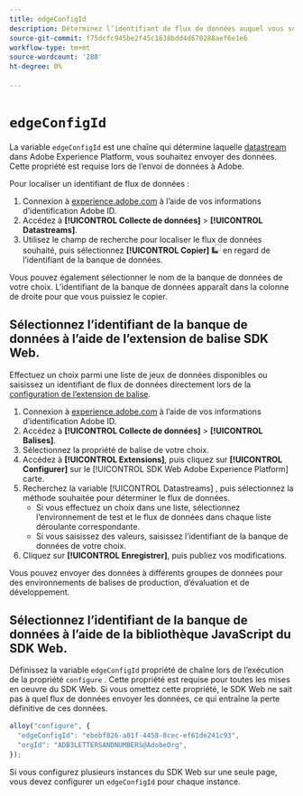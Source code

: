 ```yaml
---
title: edgeConfigId
description: Déterminez l’identifiant de flux de données auquel vous souhaitez envoyer des données.
source-git-commit: f75dcfc945be2f45c1638bdd4d670288aef6e1e6
workflow-type: tm+mt
source-wordcount: '288'
ht-degree: 0%

---
```


# `edgeConfigId`

La variable `edgeConfigId` est une chaîne qui détermine laquelle [datastream](../../../datastreams/overview.md) dans Adobe Experience Platform, vous souhaitez envoyer des données. Cette propriété est requise lors de l’envoi de données à Adobe.

Pour localiser un identifiant de flux de données :

1. Connexion à [experience.adobe.com](https://experience.adobe.com) à l’aide de vos informations d’identification Adobe ID.
1. Accédez à **[!UICONTROL Collecte de données]** > **[!UICONTROL Datastreams]**.
1. Utilisez le champ de recherche pour localiser le flux de données souhaité, puis sélectionnez **[!UICONTROL Copier]** ![Copier](../../assets/copy.png) en regard de l’identifiant de la banque de données.

Vous pouvez également sélectionner le nom de la banque de données de votre choix. L’identifiant de la banque de données apparaît dans la colonne de droite pour que vous puissiez le copier.

## Sélectionnez l’identifiant de la banque de données à l’aide de l’extension de balise SDK Web.

Effectuez un choix parmi une liste de jeux de données disponibles ou saisissez un identifiant de flux de données directement lors de la [configuration de l’extension de balise](/help/tags/extensions/client/web-sdk/web-sdk-extension-configuration.md).

1. Connexion à [experience.adobe.com](https://experience.adobe.com) à l’aide de vos informations d’identification Adobe ID.
1. Accédez à **[!UICONTROL Collecte de données]** > **[!UICONTROL Balises]**.
1. Sélectionnez la propriété de balise de votre choix.
1. Accédez à **[!UICONTROL Extensions]**, puis cliquez sur **[!UICONTROL Configurer]** sur le [!UICONTROL SDK Web Adobe Experience Platform] carte.
1. Recherchez la variable [!UICONTROL Datastreams] , puis sélectionnez la méthode souhaitée pour déterminer le flux de données.
   * Si vous effectuez un choix dans une liste, sélectionnez l’environnement de test et le flux de données dans chaque liste déroulante correspondante.
   * Si vous saisissez des valeurs, saisissez l’identifiant de la banque de données de votre choix.
1. Cliquez sur **[!UICONTROL Enregistrer]**, puis publiez vos modifications.

Vous pouvez envoyer des données à différents groupes de données pour des environnements de balises de production, d’évaluation et de développement.

## Sélectionnez l’identifiant de la banque de données à l’aide de la bibliothèque JavaScript du SDK Web.

Définissez la variable `edgeConfigId` propriété de chaîne lors de l’exécution de la propriété `configure` . Cette propriété est requise pour toutes les mises en oeuvre du SDK Web. Si vous omettez cette propriété, le SDK Web ne sait pas à quel flux de données envoyer les données, ce qui entraîne la perte définitive de ces données.

```js
alloy("configure", {
  "edgeConfigId": "ebebf826-a01f-4458-8cec-ef61de241c93",
  "orgId": "ADB3LETTERSANDNUMBERS@AdobeOrg",
});
```

Si vous configurez plusieurs instances du SDK Web sur une seule page, vous devez configurer un `edgeConfigId` pour chaque instance.

